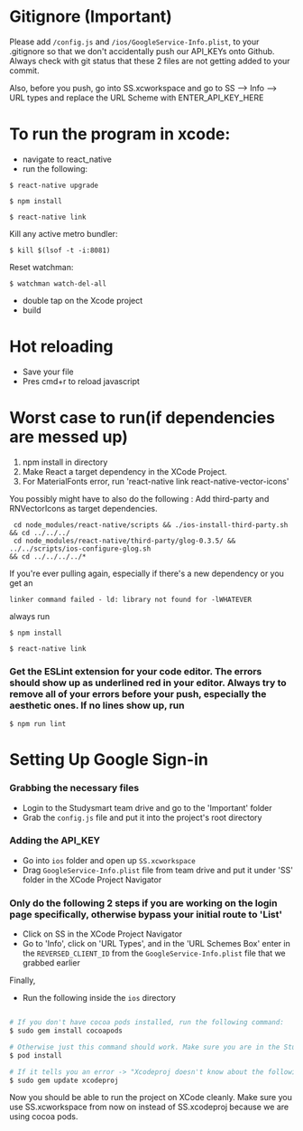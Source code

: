 # Gitignore (Important)
Please add `/config.js` and `/ios/GoogleService-Info.plist`, to your .gitignore so that we don't accidentally push our API_KEYs onto Github. Always check with git status that these 2 files are not getting added to your commit. 

Also, before you push, go into SS.xcworkspace and go to SS --> Info --> URL types and replace the URL Scheme with ENTER_API_KEY_HERE


# To run the program in xcode: 

* navigate to react_native
* run the following:

```
$ react-native upgrade
```
```
$ npm install 
```
```
$ react-native link
```
Kill any active metro bundler:
```
$ kill $(lsof -t -i:8081)
```
Reset watchman:
```
$ watchman watch-del-all
```
* double tap on the Xcode project
* build

# Hot reloading
* Save your file
* Pres cmd+r to reload javascript

# Worst case to run(if dependencies are messed up)
1. npm install in directory
2. Make React a target dependency in the XCode Project. 
3. For MaterialFonts error, run 'react-native link react-native-vector-icons'

You possibly might have to also do the following : 
Add third-party and RNVectorIcons as target dependencies.
```
 cd node_modules/react-native/scripts && ./ios-install-third-party.sh && cd ../../../
 cd node_modules/react-native/third-party/glog-0.3.5/ && ../../scripts/ios-configure-glog.sh 
&& cd ../../../../*
```
 If you're ever pulling again, especially if there's a new dependency or you get an 
 ```
 linker command failed - ld: library not found for -lWHATEVER
 ```
 always run 
 ```
$ npm install 
```
```
$ react-native link
```
### Get the ESLint extension for your code editor. The errors should show up as underlined red in your editor. Always try to remove all of your errors before your push, especially the aesthetic ones. If no lines show up, run
```
$ npm run lint 
```

# Setting Up Google Sign-in

### Grabbing the necessary files

* Login to the Studysmart team drive and go to the 'Important' folder
* Grab the `config.js` file and put it into the project's root directory

### Adding the API_KEY

* Go into `ios` folder and open up `SS.xcworkspace` 
* Drag `GoogleService-Info.plist` file from team drive and put it under 'SS' folder in the XCode Project Navigator
### Only do the following 2 steps if you are working on the login page specifically, otherwise bypass your initial route to 'List'
* Click on SS in the XCode Project Navigator 
* Go to 'Info', click on 'URL Types', and in the 'URL Schemes Box' enter in the `REVERSED_CLIENT_ID` from the `GoogleService-Info.plist` file that we grabbed earlier


Finally,
* Run the following inside the `ios` directory

```bash

# If you don't have cocoa pods installed, run the following command:
$ sudo gem install cocoapods
```
```bash
# Otherwise just this command should work. Make sure you are in the Studysmart_react_native/ios/ directory 
$ pod install    
```
```bash
# If it tells you an error -> "Xcodeproj doesn't know about the following attributes {"inputFileListPaths"=>[], "outputFileListPaths"=>[]} for the 'PBXShellScriptBuildPhase' isa."  Run the following before pod install. 
$ sudo gem update xcodeproj     
```

Now you should be able to run the project on XCode cleanly. Make sure you use SS.xcworkspace from now on instead of SS.xcodeproj because we are using cocoa pods.
